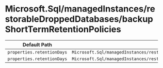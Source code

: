 # Microsoft.Sql/managedInstances/restorableDroppedDatabases/backupShortTermRetentionPolicies

| Default Path | Alias |
|---|---|
| `properties.retentionDays` | `Microsoft.Sql/managedInstances/restorableDroppedDatabases/backupShortTermRetentionPolicies/retentionDays` |
| `properties.retentionDays` | `Microsoft.Sql/managedInstances/restorableDroppedDatabases/backupShortTermRetentionPolicies/default.retentionDays` |

